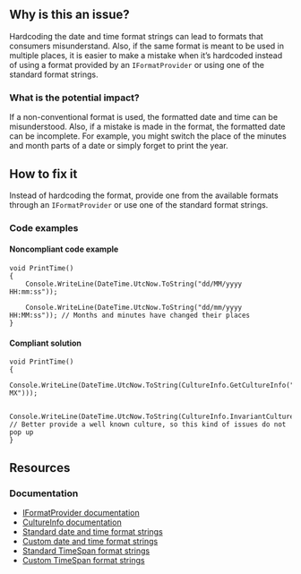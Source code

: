 ## Why is this an issue?
 
Hardcoding the date and time format strings can lead to formats that consumers misunderstand. Also, if the same format is meant to be used in multiple places, it is easier to make a mistake when it’s hardcoded instead of using a format provided by an `IFormatProvider` or using one of the standard format strings.
 
### What is the potential impact?
 
If a non-conventional format is used, the formatted date and time can be misunderstood. Also, if a mistake is made in the format, the formatted date can be incomplete. For example, you might switch the place of the minutes and month parts of a date or simply forget to print the year.
 
## How to fix it
 
Instead of hardcoding the format, provide one from the available formats through an `IFormatProvider` or use one of the standard format strings.
 
### Code examples
 
#### Noncompliant code example

    void PrintTime()
    {
        Console.WriteLine(DateTime.UtcNow.ToString("dd/MM/yyyy HH:mm:ss"));
    
        Console.WriteLine(DateTime.UtcNow.ToString("dd/mm/yyyy HH:MM:ss")); // Months and minutes have changed their places
    }

#### Compliant solution

    void PrintTime()
    {
        Console.WriteLine(DateTime.UtcNow.ToString(CultureInfo.GetCultureInfo("es-MX")));
    
        Console.WriteLine(DateTime.UtcNow.ToString(CultureInfo.InvariantCulture)); // Better provide a well known culture, so this kind of issues do not pop up
    }

## Resources
 
### Documentation
 
- [IFormatProvider documentation](https://learn.microsoft.com/en-us/dotnet/api/system.iformatprovider)
- [CultureInfo documentation](https://learn.microsoft.com/en-us/dotnet/api/system.globalization.cultureinfo)
- [Standard date and time format
  strings](https://learn.microsoft.com/en-us/dotnet/standard/base-types/standard-date-and-time-format-strings)
- [Custom date and time format
  strings](https://learn.microsoft.com/en-us/dotnet/standard/base-types/custom-date-and-time-format-strings)
- [Standard TimeSpan format strings](https://learn.microsoft.com/en-us/dotnet/standard/base-types/standard-timespan-format-strings)
- [Custom TimeSpan format strings](https://learn.microsoft.com/en-us/dotnet/standard/base-types/custom-timespan-format-strings)